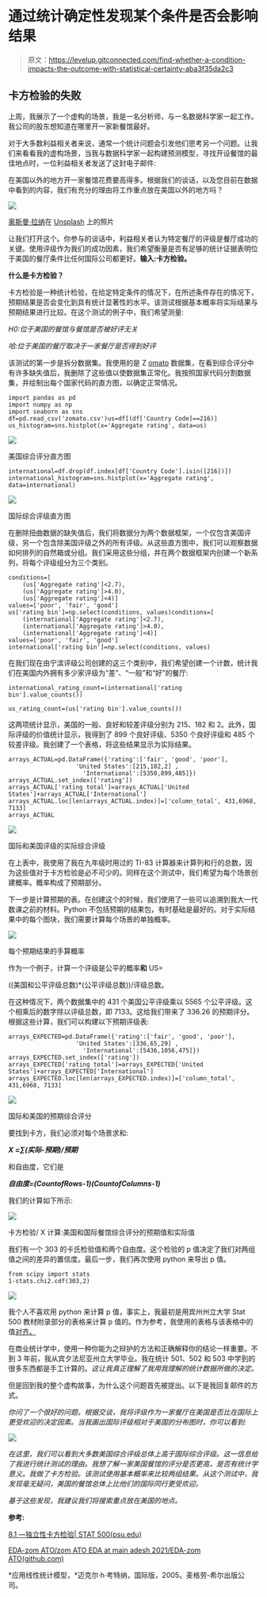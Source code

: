 # 通过统计确定性发现某个条件是否会影响结果

> 原文：<https://levelup.gitconnected.com/find-whether-a-condition-impacts-the-outcome-with-statistical-certainty-aba3f35da2c3>

## 卡方检验的失败

上周，我展示了一个虚构的场景，我是一名分析师，与一名数据科学家一起工作。我公司的股东想知道在哪里开一家新餐馆最好。

对于大多数利益相关者来说，通常一个统计问题会引发他们思考另一个问题。让我们来看看我的虚构场景，当我与数据科学家一起构建预测模型，寻找开设餐馆的最佳地点时，一位利益相关者发送了这封电子邮件:

在美国以外的地方开一家餐馆花费要高得多。根据我们的谈话，以及您目前在数据中看到的内容，我们有充分的理由将工作重点放在美国以外的地方吗？

![](img/52ffa6183538148d8d82ab2d97931794.png)

[奥斯曼·拉纳](https://unsplash.com/@osmanrana?utm_source=medium&utm_medium=referral)在 [Unsplash](https://unsplash.com?utm_source=medium&utm_medium=referral) 上的照片

让我们打开这个。你参与的谈话中，利益相关者认为特定餐厅的评级是餐厅成功的关键。使用评级作为我们的成功因素，我们希望衡量是否有足够的统计证据表明位于美国的餐厅条件比任何国际公司都更好。**输入:卡方检验。**

**什么是卡方检验？**

卡方检验是一种统计检验，在给定特定条件的情况下，在所述条件存在的情况下，预期结果是否会变化到具有统计显著性的水平。该测试根据基本概率将实际结果与预期结果进行比较。在这个测试的例子中，我们希望测量:

*H0:位于美国的餐馆与餐馆是否被好评无关*

*哈:位于美国的餐厅取决于一家餐厅是否得到好评*

该测试的第一步是拆分数据集。我使用的是 Z [omato](https://github.com/Adesh2021/EDA-Zomato/blob/main/Zomato%20EDA) 数据集，在看到综合评分中有许多缺失值后，我删除了这些值以使数据集正常化。我按照国家代码分割数据集，并绘制出每个国家代码的直方图，以确定正常情况。

```
import pandas as pd 
import numpy as np
import seaborn as sns
df=pd.read_csv('zomato.csv')us=df[(df['Country Code]==216)]
us_histogram=sns.histplot(x='Aggregate rating', data=us)
```

![](img/2d2cf7b93d77fe497ad90136e2c44efb.png)

美国综合评分直方图

```
international=df.drop(df.index[df['Country Code'].isin([216])])
international_histogram=sns.histplot(x='Aggregate rating', data=international)
```

![](img/06eedbd682aa35ac4ff88c6fc5b0be7b.png)

国际综合评级直方图

在删除扭曲数据的缺失值后，我们将数据分为两个数据框架，一个仅包含美国评级，另一个包含除美国评级之外的所有评级。从这些直方图中，我们可以观察数据如何排列的自然箱或分组。我们采用这些分组，并在两个数据框架内创建一个新系列，将每个评级组分为三个类别。

```
conditions=[
    (us['Aggregate rating']<2.7),
    (us['Aggregate rating']>4.0),
    (us['Aggregate rating']<4)]
values=['poor', 'fair', 'good']
us['rating bin']=np.select(conditions, values)conditions=[
    (international['Aggregate rating']<2.7),
    (international['Aggregate rating']>4.0),
    (international['Aggregate rating']<4)]
values=['poor', 'fair', 'good']
international['rating bin']=np.select(conditions, values) 
```

在我们现在由宁滨评级公司创建的这三个类别中，我们希望创建一个计数，统计我们在美国内外拥有多少家评级为“差”、“一般”和“好”的餐厅:

```
international_rating_count=(international['rating bin'].value_counts())

us_rating_count=(us['rating bin'].value_counts())
```

这两项统计显示，美国的一般、良好和较差评级分别为 215、182 和 2。此外，国际评级的价值统计显示，我得到了 899 个良好评级、5350 个良好评级和 485 个较差评级。我创建了一个表格，将这些结果显示为实际结果。

```
arrays_ACTUAL=pd.DataFrame({'rating':['fair', 'good', 'poor'],
                   'United States':[215,182,2] ,
                     'International':[5350,899,485]})     
arrays_ACTUAL.set_index(['rating'])
arrays_ACTUAL['rating total']=arrays_ACTUAL['United States']+arrays_ACTUAL['International']
arrays_ACTUAL.loc[len(arrays_ACTUAL.index)]=['column_total', 431,6968, 7133]
arrays_ACTUAL
```

![](img/6f062836b6c5441978a7415bf4d8d1a2.png)

国际和美国评级的实际综合评级

在上表中，我使用了我在九年级时用过的 TI-83 计算器来计算列和行的总数，因为这些值对于卡方检验是必不可少的。同样在这个测试中，我们希望为每个场景创建概率。概率构成了预期部分。

下一步是计算预期的表。在创建这个的时候，我们使用了一些可以追溯到我大一代数课之前的材料。Python 不包括预期的结果包，有时基础是最好的。对于实际结果中的每个图块，我们需要计算每个场景的单独概率。

![](img/26c9567029e1f8060ff7f0d060dec0ee.png)

每个预期结果的手算概率

作为一个例子，计算一个评级是公平的概率**和** US=

((美国和公平评级总数)*(公平评级总数))/评级总数。

在这种情况下，两个数据集中的 431 个美国公平评级乘以 5565 个公平评级。这个相乘后的数字除以评级总数，即 7133。这给我们带来了 336.26 的预期评分。根据这些计算，我们可以构建以下预期评级表:

```
arrays_EXPECTED=pd.DataFrame({'rating':['fair', 'good', 'poor'],
                   'United States':[336,65,29] ,
                     'International':[5436,1056,475]})     
arrays_EXPECTED.set_index(['rating'])
arrays_EXPECTED['rating total']=arrays_EXPECTED['United States']+arrays_EXPECTED['International']
arrays_EXPECTED.loc[len(arrays_EXPECTED.index)]=['column_total', 431,6968, 7133]
```

![](img/bb40cd8b92c857f22506983f9f41b2fa.png)

国际和美国的预期综合评分

要找到卡方，我们必须对每个场景求和:

***X =∑(实际-预期)/预期***

和自由度，它们是

***自由度=(CountofRows-1)(CountofColumns-1)***

我们的计算如下所示:

![](img/c6424700f51be00b09248cb2695a3c67.png)

卡方检验/ X 计算:美国和国际餐馆综合评分的预期值和实际值

我们有一个 303 的卡氏检验值和两个自由度。这个检验的 p 值决定了我们对两组值之间的差异的置信度。最后一步，我们再次使用 python 来导出 p 值。

```
from scipy import stats
1-stats.chi2.cdf(303,2)
```

![](img/efb537c55b8573b9bd0d1456236457ed.png)

我个人不喜欢用 python 来计算 p 值，事实上，我最初是用宾州州立大学 Stat 500 教材附录部分的表格来计算 p 值的。作为参考，我使用的表格与该表格中的值[对齐。](https://fourpillarfreedom.com/wp-content/uploads/2019/06/chiTable1.jpg)

在商业统计学中，使用一种你能为之辩护的方法和正确解释你的结论一样重要。不到 3 年前，我从宾夕法尼亚州立大学毕业。我在统计 501、502 和 503 中学到的很多东西都是手工计算的。*这让我真正理解了我用我理解的统计数据所做的决定。*

但是回到我的整个虚构故事，为什么这个问题首先被提出。以下是我回复邮件的方式。

*你问了一个很好的问题。根据交谈，我将评级作为一家餐厅在美国是否比在国际上更受欢迎的决定因素。当我画出国际评级相对于美国的分布图时，你可以看到:*

![](img/2df2f49b916d83e8b26d8cc283c9170c.png)

*在这里，我们可以看到大多数美国综合评级总体上高于国际综合评级。这一信息给了我进行统计测试的理由。我想了解一家美国餐馆的评分是否更高，是否有统计学意义。我做了卡方检验。该测试使用基本概率来比较两组结果。从这个测试中，我发现毫无疑问，美国的餐馆总体上比他们的国际同行更受欢迎。*

*基于这些发现，我建议我们将搜索重点放在美国的地点。*

**参考:**

[8.1 —独立性卡方检验| STAT 500(psu.edu)](https://online.stat.psu.edu/stat500/lesson/8/8.1)

[EDA-zom ATO/zom ATO EDA at main adesh 2021/EDA-zom ATO(github.com)](https://github.com/Adesh2021/EDA-Zomato/blob/main/Zomato%20EDA)

*应用线性统计模型，*迈克尔·h·考特纳，国际版，2005。麦格劳-希尔出版公司。